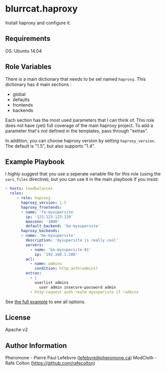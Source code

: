 blurrcat.haproxy
================

Install haproxy and configure it.

Requirements
------------

OS: Ubuntu 14.04

Role Variables
--------------

There is a main dictionary that needs to be set named `haproxy`. 
This dictionary has 4 main sections :
- global
- defaults
- frontends
- backends

Each section has the most used parameters that I can think of. This role does not have (yet) full coverage of the main haproxy project.
To add a parameter that's not defined in the templates, pass through "extras".

In addition, you can choose haproxy version by setting `haproxy_version`. The
default is "1.5", but also supports "1.4".

Example Playbook
-------------------------

I *highly* suggest that you use a seperate variable file for this role (using the `vars_files` directive), but you can use it in the main playbook if you insist:

```yaml
- hosts: loadbalances
  roles:
     - role: haproxy
       haproxy_version: 1.5
       haproxy_frontends:
       - name: 'fe-mysupersite'
         ip: '123.123.123.120'
         maxconn: '1000'
         default_backend: 'be-mysupersite'
       haproxy_backends:
       - name: 'be-mysupersite'
         description: 'mysupersite is really cool'
         servers:
           - name: 'be-mysupersite-01'
             ip: '192.168.1.100'
         acl:
           - name: admins
             condition: http_auth(admins)
         extras:
           - |
             userlist admins
               user admin insecure-password admin
           - http-request auth realm mysupersite if !admins
```

See [the full example](https://github.com/blurrcat/ansible-haproxy/blob/master/vars/main.yml) to see all options.


License
-------

Apache v2

Author Information
------------------

Pheromone - Pierre Paul Lefebvre (lefebvre@pheromone.ca)
ModCloth - Rafe Colton (https://github.com/rafecolton)
